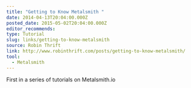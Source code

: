 ```yaml
---
title: "Getting to Know Metalsmith "
date: 2014-04-13T20:04:00.000Z
posted_date: 2015-05-02T20:04:00.000Z
editor_recommends:
type: Tutorial
slug: links/getting-to-know-metalsmith
source: Robin Thrift
link: http://www.robinthrift.com/posts/getting-to-know-metalsmith/
tool:
  - Metalsmith
---
```

First in a series of tutorials on Metalsmith.io



